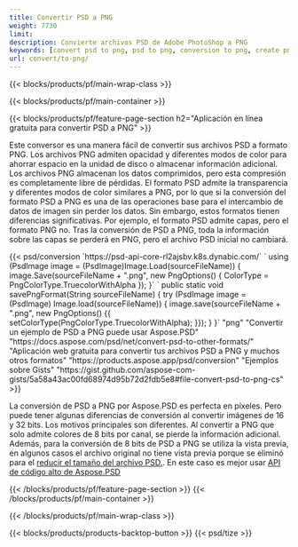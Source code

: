 ```yaml
---
title: Convertir PSD a PNG
weight: 7730
limit: 
description: Convierte archivos PSD de Adobe PhotoShop a PNG
keywords: [convert psd to png, psd to png, conversion to png, create png from psd, print psd as png]
url: convert/to-png/
---
```


{{< blocks/products/pf/main-wrap-class >}}

{{< blocks/products/pf/main-container >}}

{{< blocks/products/pf/feature-page-section h2="Aplicación en línea gratuita para convertir PSD a PNG" >}}
<p>Este conversor es una manera fácil de convertir sus archivos PSD a formato PNG. Los archivos PNG admiten opacidad y diferentes modos de color para ahorrar espacio en la unidad de disco o almacenar información adicional. Los archivos PNG almacenan los datos comprimidos, pero esta compresión es completamente libre de pérdidas. El formato PSD admite la transparencia y diferentes modos de color similares a PNG, por lo que si la conversión del formato PSD a PNG es una de las operaciones base para el intercambio de datos de imagen sin perder los datos. Sin embargo, estos formatos tienen diferencias significativas. Por ejemplo, el formato PSD admite capas, pero el formato PNG no. Tras la conversión de PSD a PNG, toda la información sobre las capas se perderá en PNG, pero el archivo PSD inicial no cambiará.</p>
{{< psd/conversion `https://psd-api-core-rl2ajsbv.k8s.dynabic.com/` 
`    using (PsdImage image = (PsdImage)Image.Load(sourceFileName))
    {
        image.Save(sourceFileName + ".png",  new PngOptions() {  ColorType = PngColorType.TruecolorWithAlpha });
    }` 
	`    public static void savePngFormat(String sourceFileName) {
        try (PsdImage image = (PsdImage) Image.load(sourceFileName)) {
            image.save(sourceFileName + ".png", new PngOptions() {{
                setColorType(PngColorType.TruecolorWithAlpha);
            }});
        }
    }` 
	"png" 
"Convertir un ejemplo de PSD a PNG puede usar Aspose.PSD"  "https://docs.aspose.com/psd/net/convert-psd-to-other-formats/" 
"Aplicación web gratuita para convertir tus archivos PSD a PNG y muchos otros formatos" "https://products.aspose.app/psd/conversion" 
"Ejemplos sobre Gists" "https://gist.github.com/aspose-com-gists/5a58a43ac00fd68974d95b72d2fdb5e8#file-convert-psd-to-png-cs" >}}
<p>La conversión de PSD a PNG por Aspose.PSD es perfecta en píxeles. Pero puede tener algunas diferencias de conversión al convertir imágenes de 16 y 32 bits. Los motivos principales son diferentes. Al convertir a PNG que solo admite colores de 8 bits por canal, se pierde la información adicional. Además, para la conversión de 8 bits de PSD a PNG se utiliza la vista previa, en algunos casos el archivo original no tiene vista previa porque se eliminó para el <a href="/psd/reduce-size">reducir el tamaño del archivo PSD.</a>. En este caso es mejor usar <a href="/psd">API de código alto de Aspose.PSD</a></p>
{{< /blocks/products/pf/feature-page-section >}}
{{< /blocks/products/pf/main-container >}}


{{< /blocks/products/pf/main-wrap-class >}}

{{< blocks/products/products-backtop-button >}}
{{< psd/tize >}}
